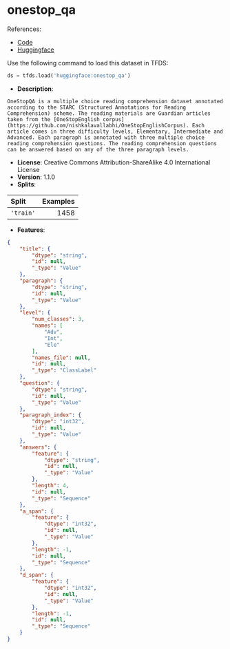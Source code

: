 # onestop_qa

References:

*   [Code](https://github.com/huggingface/datasets/blob/master/datasets/onestop_qa)
*   [Huggingface](https://huggingface.co/datasets/onestop_qa)



Use the following command to load this dataset in TFDS:

```python
ds = tfds.load('huggingface:onestop_qa')
```

*   **Description**:

```
OneStopQA is a multiple choice reading comprehension dataset annotated according to the STARC (Structured Annotations for Reading Comprehension) scheme. The reading materials are Guardian articles taken from the [OneStopEnglish corpus](https://github.com/nishkalavallabhi/OneStopEnglishCorpus). Each article comes in three difficulty levels, Elementary, Intermediate and Advanced. Each paragraph is annotated with three multiple choice reading comprehension questions. The reading comprehension questions can be answered based on any of the three paragraph levels.
```

*   **License**: Creative Commons Attribution-ShareAlike 4.0 International License
*   **Version**: 1.1.0
*   **Splits**:

Split  | Examples
:----- | -------:
`'train'` | 1458

*   **Features**:

```json
{
    "title": {
        "dtype": "string",
        "id": null,
        "_type": "Value"
    },
    "paragraph": {
        "dtype": "string",
        "id": null,
        "_type": "Value"
    },
    "level": {
        "num_classes": 3,
        "names": [
            "Adv",
            "Int",
            "Ele"
        ],
        "names_file": null,
        "id": null,
        "_type": "ClassLabel"
    },
    "question": {
        "dtype": "string",
        "id": null,
        "_type": "Value"
    },
    "paragraph_index": {
        "dtype": "int32",
        "id": null,
        "_type": "Value"
    },
    "answers": {
        "feature": {
            "dtype": "string",
            "id": null,
            "_type": "Value"
        },
        "length": 4,
        "id": null,
        "_type": "Sequence"
    },
    "a_span": {
        "feature": {
            "dtype": "int32",
            "id": null,
            "_type": "Value"
        },
        "length": -1,
        "id": null,
        "_type": "Sequence"
    },
    "d_span": {
        "feature": {
            "dtype": "int32",
            "id": null,
            "_type": "Value"
        },
        "length": -1,
        "id": null,
        "_type": "Sequence"
    }
}
```


